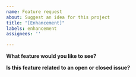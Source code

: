 ```yaml
---
name: Feature request
about: Suggest an idea for this project
title: "[Enhancement]"
labels: enhancement
assignees: ''

---
```


**What feature would you like to see?**
<!-- describe the feature you'd like to see as detailed as possible -->

**Is this feature related to an open or closed issue?**
<!-- if there already exists an issue that is related to this feature request, make sure to reference it here -->

